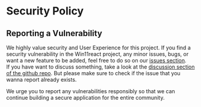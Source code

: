 # Security Policy

## Reporting a Vulnerability

We highly value security and User Experience for this project.
If you find a security vulnerability in the Win11react project, any minor issues, bugs, or want a new feature to be added, feel free to do so on our <a href="https://github.com/vulovix/xOS/issues"> issues section</a>.<br>
If you have want to discuss something, take a look at the <a href="https://github.com/vulovix/xOS/discussions">discussion section of the github repo</a>.
But please make sure to check if the issue that you wanna report already exists.

We urge you to report any vulnerabilities responsibly so that we can continue building a secure application for the entire community.
